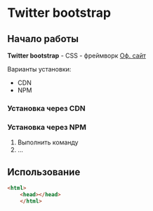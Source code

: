 # Twitter bootstrap

## Начало работы
**Twitter bootstrap** - CSS - фреймворк [Оф. сайт](https://getbootstrap.com)

Варианты установки:
* CDN
* NPM

### Установка через CDN

### Установка через NPM

1. Выполнить команду
1. ...

## Использование

```html
<html>
	<head></head>
	</html>

```